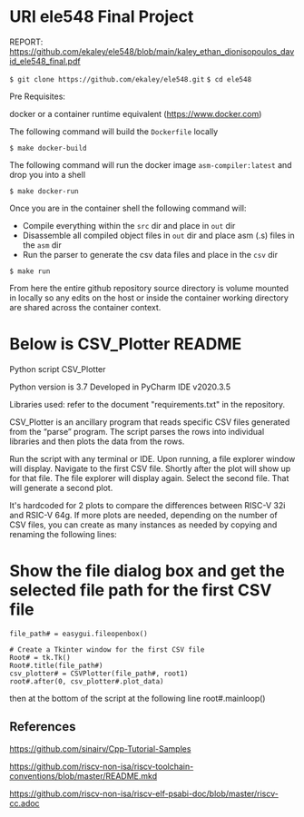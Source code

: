 # URI ele548 Final Project
REPORT: https://github.com/ekaley/ele548/blob/main/kaley_ethan_dionisopoulos_david_ele548_final.pdf

`$ git clone https://github.com/ekaley/ele548.git`
`$ cd ele548`

Pre Requisites:

docker or a container runtime equivalent (https://www.docker.com)

The following command will build the `Dockerfile` locally

`$ make docker-build`

The following command will run the docker image `asm-compiler:latest` and drop you into a shell

`$ make docker-run`

Once you are in the container shell the following command will:
- Compile everything within the `src` dir and place in `out` dir
- Disassemble all compiled object files in `out` dir and place asm (.s) files in the `asm` dir
- Run the parser to generate the csv data files and place in the `csv` dir

`$ make run`

From here the entire github repository source directory is volume mounted in locally so any edits on the host
or inside the container working directory are shared across the container context.






# Below is CSV_Plotter README

Python script CSV_Plotter

Python version is 3.7
Developed in PyCharm IDE v2020.3.5

Libraries used: refer to the document "requirements.txt" in the repository.

CSV_Plotter is an ancillary program that reads specific CSV files generated from the “parse” program. The script parses the rows into individual libraries and then plots the data from the rows. 


Run the script with any terminal or IDE. Upon running, a file explorer window will display. Navigate to the first CSV file. Shortly after the plot will show up for that file. The file explorer will display again. Select the second file. That will generate a second plot.

It's hardcoded for 2 plots to compare the differences between RISC-V 32i and RSIC-V 64g. If more plots are needed, depending on the number of CSV files, you can create as many instances as needed by copying and renaming the following lines:


# Show the file dialog box and get the selected file path for the first CSV file
    file_path# = easygui.fileopenbox()

    # Create a Tkinter window for the first CSV file
    Root# = tk.Tk()
    Root#.title(file_path#)
    csv_plotter# = CSVPlotter(file_path#, root1)
    root#.after(0, csv_plotter#.plot_data)


then at the bottom of the script at the following line
root#.mainloop()


## References

https://github.com/sinairv/Cpp-Tutorial-Samples

https://github.com/riscv-non-isa/riscv-toolchain-conventions/blob/master/README.mkd

https://github.com/riscv-non-isa/riscv-elf-psabi-doc/blob/master/riscv-cc.adoc

